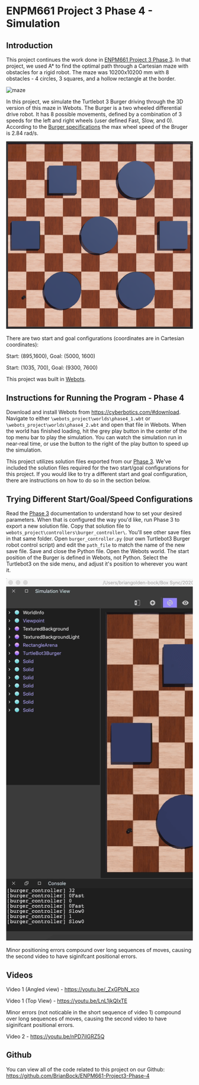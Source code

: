 # ENPM661 Project 3 Phase 4 - Simulation

## Introduction

This project continues the work done in [ENPM661 Project 3 Phase 3](https://github.com/BrianBock/ENPM661-Project3-Phase-3). In that project, we used A* to find the optimal path through a Cartesian maze with obstacles for a rigid robot. The maze was 10200x10200 mm with 8 obstacles - 4 circles, 3 squares, and a hollow rectangle at the border.

![maze](https://github.com/BrianBock/ENPM661-Project3-Phase-4/blob/master/Images/maze.png)

In this project, we simulate the Turtlebot 3 Burger driving through the 3D version of this maze in Webots. The Burger is a two wheeled differential drive robot. It has 8 possible movements, defined by a combination of 3 speeds for the left and right wheels (user defined Fast, Slow, and 0). According to the [Burger specifications](http://emanual.robotis.com/docs/en/platform/turtlebot3/specifications/) the max wheel speed of the Bruger is 2.84 rad/s.

![Webots maze](https://github.com/BrianBock/ENPM661-Project3-Phase-4/blob/master/Images/phase4_webots.png)


There are two start and goal configurations (coordinates are in Cartesian coordinates):

Start: (895,1600), Goal: (5000, 1600)

Start: (1035, 700), Goal: (9300, 7600)

This project was built in [Webots](https://cyberbotics.com/).


## Instructions for Running the Program - Phase 4

Download and install Webots from https://cyberbotics.com/#download. Navigate to either `\webots_project\worlds\phase4_1.wbt` or  `\webots_project\worlds\phase4_2.wbt` and open that file in Webots. When the world has finished loading, hit the grey play button in the center of the top menu bar to play the simulation. You can watch the simulation run in near-real time, or use the button to the right of the play button to speed up the simulation. 


This project utilizes solution files exported from our [Phase 3](https://github.com/BrianBock/ENPM661-Project3-Phase-3). We've included the solution files required for the two start/goal configurations for this project. If you would like to try a different start and goal configuration, there are instructions on how to do so in the section below. 


## Trying Different Start/Goal/Speed Configurations
Read the [Phase 3](https://github.com/BrianBock/ENPM661-Project3-Phase-3) documentation to understand how to set your desired parameters. When that is configured the way you'd like, run Phase 3 to export a new solution file. Copy that solution file to `webots_project\controllers\burger_controller\`. You'll see other save files in that same folder. Open `burger_controller.py` (our own Turtlebot3 Burger robot control script) and edit the `path_file` to match the name of the new save file. Save and close the Python file. Open the Webots world. The start position of the Burger is defined in Webots, not Python. Select the Turtlebot3 on the side menu, and adjust it's position to wherever you want it. 

![Change Burger Start](https://github.com/BrianBock/ENPM661-Project3-Phase-4/blob/master/Images/changeturtlestart.gif) 



Minor positioning errors compound over long sequences of moves, causing the second video to have siginifcant positional errors. 

## Videos

Video 1 (Angled view) - https://youtu.be/_ZxGPbN_xco

Video 1 (Top View) - https://youtu.be/LnL1jkQIxTE

Minor errors (not noticable in the short sequence of video 1) compound over long sequences of moves, causing the second video to have siginifcant positional errors. 

Video 2 - https://youtu.be/nPD7iIGRZ5Q



## Github

You can view all of the code related to this project on our Github: https://github.com/BrianBock/ENPM661-Project3-Phase-4
